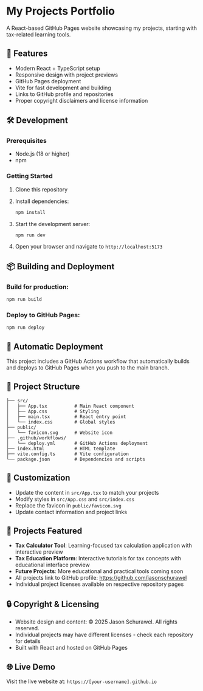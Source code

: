 # My Projects Portfolio

A React-based GitHub Pages website showcasing my projects, starting with tax-related learning tools.

## 🚀 Features

- Modern React + TypeScript setup
- Responsive design with project previews
- GitHub Pages deployment
- Vite for fast development and building
- Links to GitHub profile and repositories
- Proper copyright disclaimers and license information

## 🛠️ Development

### Prerequisites
- Node.js (18 or higher)
- npm

### Getting Started

1. Clone this repository
2. Install dependencies:
   ```bash
   npm install
   ```

3. Start the development server:
   ```bash
   npm run dev
   ```

4. Open your browser and navigate to `http://localhost:5173`

## 📦 Building and Deployment

### Build for production:
```bash
npm run build
```

### Deploy to GitHub Pages:
```bash
npm run deploy
```

## 🔄 Automatic Deployment

This project includes a GitHub Actions workflow that automatically builds and deploys to GitHub Pages when you push to the main branch.

## 📁 Project Structure

```
├── src/
│   ├── App.tsx          # Main React component
│   ├── App.css          # Styling
│   ├── main.tsx         # React entry point
│   └── index.css        # Global styles
├── public/
│   └── favicon.svg      # Website icon
├── .github/workflows/
│   └── deploy.yml       # GitHub Actions deployment
├── index.html           # HTML template
├── vite.config.ts       # Vite configuration
└── package.json         # Dependencies and scripts
```

## 🎨 Customization

- Update the content in `src/App.tsx` to match your projects
- Modify styles in `src/App.css` and `src/index.css`
- Replace the favicon in `public/favicon.svg`
- Update contact information and project links

## 📝 Projects Featured

- **Tax Calculator Tool**: Learning-focused tax calculation application with interactive preview
- **Tax Education Platform**: Interactive tutorials for tax concepts with educational interface preview
- **Future Projects**: More educational and practical tools coming soon
- All projects link to GitHub profile: https://github.com/jasonschurawel
- Individual project licenses available on respective repository pages

## 🔒 Copyright & Licensing

- Website design and content: © 2025 Jason Schurawel. All rights reserved.
- Individual projects may have different licenses - check each repository for details
- Built with React and hosted on GitHub Pages

## 🌐 Live Demo

Visit the live website at: `https://[your-username].github.io`

